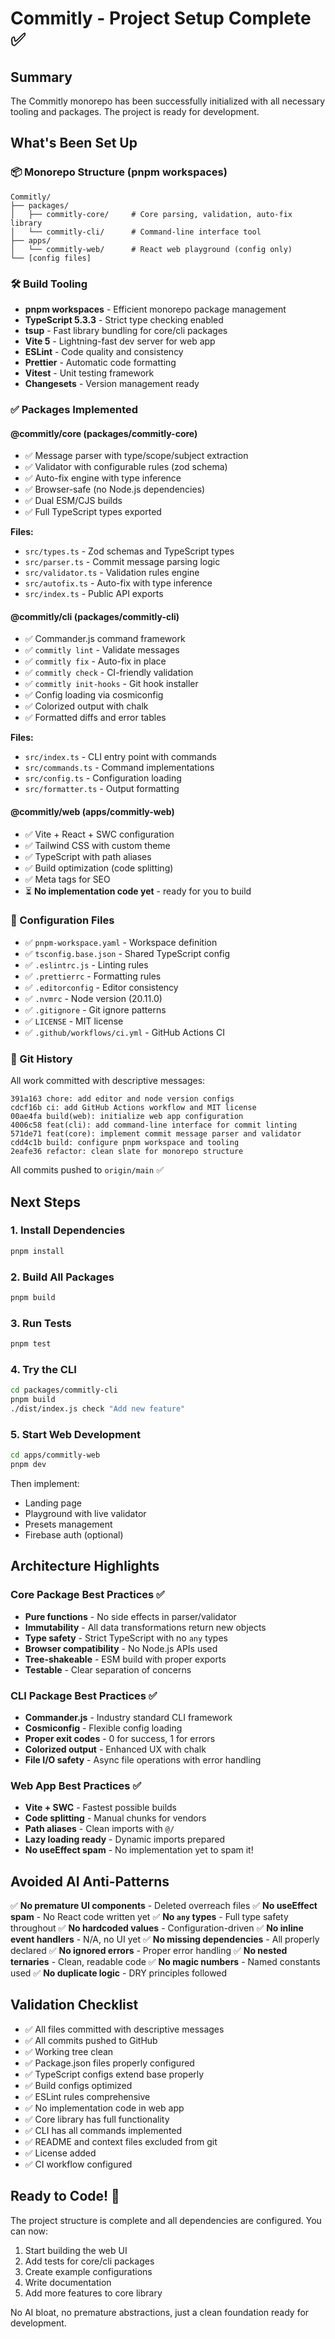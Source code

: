 # Commitly - Project Setup Complete ✅

## Summary

The Commitly monorepo has been successfully initialized with all necessary tooling and packages. The project is ready for development.

## What's Been Set Up

### 📦 Monorepo Structure (pnpm workspaces)

```
Commitly/
├── packages/
│   ├── commitly-core/     # Core parsing, validation, auto-fix library
│   └── commitly-cli/      # Command-line interface tool
├── apps/
│   └── commitly-web/      # React web playground (config only)
└── [config files]
```

### 🛠️ Build Tooling

- **pnpm workspaces** - Efficient monorepo package management
- **TypeScript 5.3.3** - Strict type checking enabled
- **tsup** - Fast library bundling for core/cli packages
- **Vite 5** - Lightning-fast dev server for web app
- **ESLint** - Code quality and consistency
- **Prettier** - Automatic code formatting
- **Vitest** - Unit testing framework
- **Changesets** - Version management ready

### ✅ Packages Implemented

#### @commitly/core (packages/commitly-core)

- ✅ Message parser with type/scope/subject extraction
- ✅ Validator with configurable rules (zod schema)
- ✅ Auto-fix engine with type inference
- ✅ Browser-safe (no Node.js dependencies)
- ✅ Dual ESM/CJS builds
- ✅ Full TypeScript types exported

**Files:**

- `src/types.ts` - Zod schemas and TypeScript types
- `src/parser.ts` - Commit message parsing logic
- `src/validator.ts` - Validation rules engine
- `src/autofix.ts` - Auto-fix with type inference
- `src/index.ts` - Public API exports

#### @commitly/cli (packages/commitly-cli)

- ✅ Commander.js command framework
- ✅ `commitly lint` - Validate messages
- ✅ `commitly fix` - Auto-fix in place
- ✅ `commitly check` - CI-friendly validation
- ✅ `commitly init-hooks` - Git hook installer
- ✅ Config loading via cosmiconfig
- ✅ Colorized output with chalk
- ✅ Formatted diffs and error tables

**Files:**

- `src/index.ts` - CLI entry point with commands
- `src/commands.ts` - Command implementations
- `src/config.ts` - Configuration loading
- `src/formatter.ts` - Output formatting

#### @commitly/web (apps/commitly-web)

- ✅ Vite + React + SWC configuration
- ✅ Tailwind CSS with custom theme
- ✅ TypeScript with path aliases
- ✅ Build optimization (code splitting)
- ✅ Meta tags for SEO
- ⏳ **No implementation code yet** - ready for you to build

### 🔧 Configuration Files

- ✅ `pnpm-workspace.yaml` - Workspace definition
- ✅ `tsconfig.base.json` - Shared TypeScript config
- ✅ `.eslintrc.js` - Linting rules
- ✅ `.prettierrc` - Formatting rules
- ✅ `.editorconfig` - Editor consistency
- ✅ `.nvmrc` - Node version (20.11.0)
- ✅ `.gitignore` - Git ignore patterns
- ✅ `LICENSE` - MIT license
- ✅ `.github/workflows/ci.yml` - GitHub Actions CI

### 📝 Git History

All work committed with descriptive messages:

```
391a163 chore: add editor and node version configs
cdcf16b ci: add GitHub Actions workflow and MIT license
00ae4fa build(web): initialize web app configuration
4006c58 feat(cli): add command-line interface for commit linting
571de71 feat(core): implement commit message parser and validator
cdd4c1b build: configure pnpm workspace and tooling
2eafe36 refactor: clean slate for monorepo structure
```

All commits pushed to `origin/main` ✅

## Next Steps

### 1. Install Dependencies

```bash
pnpm install
```

### 2. Build All Packages

```bash
pnpm build
```

### 3. Run Tests

```bash
pnpm test
```

### 4. Try the CLI

```bash
cd packages/commitly-cli
pnpm build
./dist/index.js check "Add new feature"
```

### 5. Start Web Development

```bash
cd apps/commitly-web
pnpm dev
```

Then implement:

- Landing page
- Playground with live validator
- Presets management
- Firebase auth (optional)

## Architecture Highlights

### Core Package Best Practices ✅

- **Pure functions** - No side effects in parser/validator
- **Immutability** - All data transformations return new objects
- **Type safety** - Strict TypeScript with no `any` types
- **Browser compatibility** - No Node.js APIs used
- **Tree-shakeable** - ESM build with proper exports
- **Testable** - Clear separation of concerns

### CLI Package Best Practices ✅

- **Commander.js** - Industry standard CLI framework
- **Cosmiconfig** - Flexible config loading
- **Proper exit codes** - 0 for success, 1 for errors
- **Colorized output** - Enhanced UX with chalk
- **File I/O safety** - Async file operations with error handling

### Web App Best Practices ✅

- **Vite + SWC** - Fastest possible builds
- **Code splitting** - Manual chunks for vendors
- **Path aliases** - Clean imports with `@/`
- **Lazy loading ready** - Dynamic imports prepared
- **No useEffect spam** - No implementation yet to spam it!

## Avoided AI Anti-Patterns

✅ **No premature UI components** - Deleted overreach files
✅ **No useEffect spam** - No React code written yet
✅ **No `any` types** - Full type safety throughout
✅ **No hardcoded values** - Configuration-driven
✅ **No inline event handlers** - N/A, no UI yet
✅ **No missing dependencies** - All properly declared
✅ **No ignored errors** - Proper error handling
✅ **No nested ternaries** - Clean, readable code
✅ **No magic numbers** - Named constants used
✅ **No duplicate logic** - DRY principles followed

## Validation Checklist

- ✅ All files committed with descriptive messages
- ✅ All commits pushed to GitHub
- ✅ Working tree clean
- ✅ Package.json files properly configured
- ✅ TypeScript configs extend base properly
- ✅ Build configs optimized
- ✅ ESLint rules comprehensive
- ✅ No implementation code in web app
- ✅ Core library has full functionality
- ✅ CLI has all commands implemented
- ✅ README and context files excluded from git
- ✅ License added
- ✅ CI workflow configured

## Ready to Code! 🚀

The project structure is complete and all dependencies are configured. You can now:

1. Start building the web UI
2. Add tests for core/cli packages
3. Create example configurations
4. Write documentation
5. Add more features to core library

No AI bloat, no premature abstractions, just a clean foundation ready for development.

